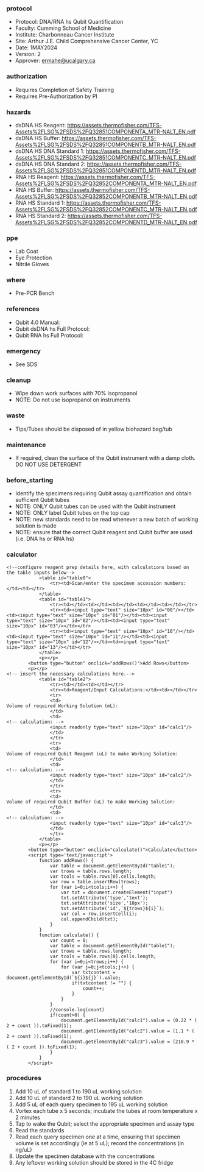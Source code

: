 ### protocol
- Protocol: DNA/RNA hs Qubit Quantification
- Faculty: Cumming School of Medicine
- Institute: Charbonneau Cancer Institute
- Site: Arthur J.E. Child Comprehensive Cancer Center, YC
- Date: 1MAY2024
- Version: 2
- Approver: ermahe@ucalgary.ca

### authorization
- Requires Completion of Safety Training
- Requires Pre-Authorization by PI

### hazards
- dsDNA HS Reagent: https://assets.thermofisher.com/TFS-Assets%2FLSG%2FSDS%2FQ32851COMPONENTA_MTR-NALT_EN.pdf
- dsDNA HS Buffer: https://assets.thermofisher.com/TFS-Assets%2FLSG%2FSDS%2FQ32851COMPONENTB_MTR-NALT_EN.pdf
- dsDNA HS DNA Standard 1: https://assets.thermofisher.com/TFS-Assets%2FLSG%2FSDS%2FQ32851COMPONENTC_MTR-NALT_EN.pdf
- dsDNA HS DNA Standard 2: https://assets.thermofisher.com/TFS-Assets%2FLSG%2FSDS%2FQ32851COMPONENTD_MTR-NALT_EN.pdf
- RNA HS Reagent: https://assets.thermofisher.com/TFS-Assets%2FLSG%2FSDS%2FQ32852COMPONENTA_MTR-NALT_EN.pdf
- RNA HS Buffer: https://assets.thermofisher.com/TFS-Assets%2FLSG%2FSDS%2FQ32852COMPONENTB_MTR-NALT_EN.pdf
- RNA HS Standard 1: https://assets.thermofisher.com/TFS-Assets%2FLSG%2FSDS%2FQ32852COMPONENTC_MTR-NALT_EN.pdf
- RNA HS Standard 2: https://assets.thermofisher.com/TFS-Assets%2FLSG%2FSDS%2FQ32852COMPONENTD_MTR-NALT_EN.pdf

### ppe
- Lab Coat
- Eye Protection
- Nitrile Gloves

### where
- Pre-PCR Bench

### references
- Qubit 4.0 Manual:
- Qubit dsDNA hs Full Protocol: 
- Qubit RNA hs Full Protocol: 

### emergency
- See SDS

### cleanup
- Wipe down work surfaces with 70% isopropanol
- NOTE: Do not use isopropanol on instruments

### waste
- Tips/Tubes should be disposed of in yellow biohazard bag/tub

### maintenance
- If required, clean the surface of the Qubit instrument with a damp cloth. DO NOT USE DETERGENT

### before_starting
- Identify the specimens requiring Qubit assay quantification and obtain sufficient Qubit tubes 
- NOTE: ONLY Qubit tubes can be used with the Qubit instrument
- NOTE: ONLY label Qubit tubes on the top cap
- NOTE: new standards need to be read whenever a new batch of working solution is made
- NOTE: ensure that the correct Qubit reagent and Qubit buffer are used (i.e. DNA hs or RNA hs)

### calculator
~~~~
<!--configure reagent prep details here, with calculations based on the table inputs below-->
			<table id="table0">
				<tr><td>Scan/enter the specimen accession numbers:</td><td></tr>
			</table>
			<table id="table1">
				<tr><td></td><td></td><td></td><td></td><td></td></tr>
				<tr><td><input type="text" size="10px" id="00"/></td><td><input type="text" size="10px" id="01"/></td><td><input type="text" size="10px" id="02"/></td><td><input type="text" size="10px" id="03"/></td></tr>
				<tr><td><input type="text" size="10px" id="10"/></td><td><input type="text" size="10px" id="11"/></td><td><input type="text" size="10px" id="12"/></td><td><input type="text" size="10px" id="13"/></td></tr>
			</table>
			<p></p>
		<button type="button" onclick="addRows()">Add Rows</button>
		<p></p>
<!-- insert the necessary calculations here.-->
			<table id="table2">
				<tr><td></td><td></td></tr>
				<tr><td>Reagent/Input Calculations:</td><td></td></tr>
				<tr>
				<td>
Volume of required Working Solution (mL):
				</td>
				<td>
<!-- calculation: -->
				<input readonly type="text" size="10px" id="calc1"/>
				</td>
				</tr>
				<tr>
				<td>
Volume of required Qubit Reagent (uL) to make Working Solution:
				</td>
				<td>
<!-- calculation: -->
				<input readonly type="text" size="10px" id="calc2"/>
				</td>
				</tr>
				<tr>
				<td>
Volume of required Qubit Buffer (uL) to make Working Solution:
				</td>
				<td>
<!-- calculation: -->
				<input readonly type="text" size="10px" id="calc3"/>
				</td>
				</tr>
			</table>
			<p></p>
		<button type="button" onclick="calculate()">Calculate</button>
		<script type='text/javascript'>
			function addRows() {
			    var table = document.getElementById("table1");
			    var trows = table.rows.length;
			    var tcols = table.rows[0].cells.length;
			    var row = table.insertRow(trows);
			    for (var i=0;i<tcols;i++) {
			        var txt = document.createElement("input")
			        txt.setAttribute('type','text');
			        txt.setAttribute('size','10px');
			        txt.setAttribute('id',`${trows}${i}`);
			        var col = row.insertCell(i);
			        col.appendChild(txt);
			    }
			}
			function calculate() {
			    var count = 0;
			    var table = document.getElementById("table1");
			    var trows = table.rows.length;
			    var tcols = table.rows[0].cells.length;
			    for (var i=0;i<trows;i++) {
			        for (var j=0;j<tcols;j++) {
			            var txtcontent = document.getElementById(`${i}${j}`).value;
			            if(txtcontent != "") {
			                count++;
			            }
			        }
			    }
			    //console.log(count)
			    if(count>0) {
			        document.getElementById("calc1").value = (0.22 * ( 2 + count )).toFixed(1);
			        document.getElementById("calc2").value = (1.1 * ( 2 + count )).toFixed(1);
			        document.getElementById("calc3").value = (218.9 * ( 2 + count )).toFixed(1);
			    }
			}
		</script>
~~~~
### procedures
1. Add 10 uL of standard 1 to 190 uL working solution
2. Add 10 uL of standard 2 to 190 uL working solution
3. Add 5 uL of each query specimen to 195 uL working solution
4. Vortex each tube x 5 seconds; incubate the tubes at room temperature x 2 minutes
5. Tap to wake the Qubit; select the appropriate specimen and assay type
6. Read the standards
7. Read each query specimen one at a time, ensuring that specimen volume is set accordingly (ie at 5 uL); record the concentrations (in ng/uL)
8. Update the specimen database with the concentrations
9. Any leftover working solution should be stored in the 4C fridge
